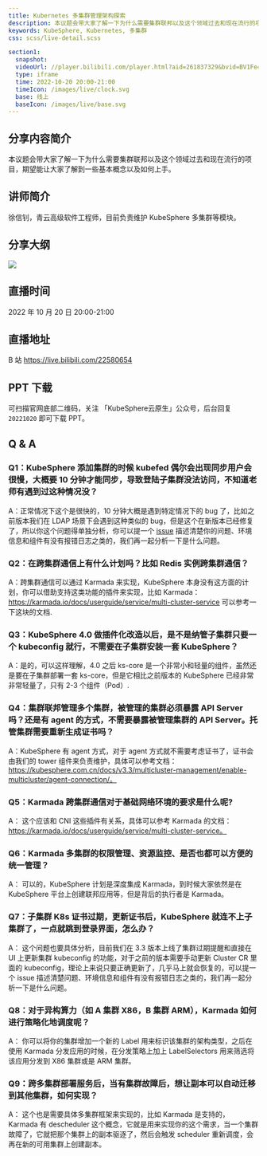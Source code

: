 ```yaml
---
title: Kubernetes 多集群管理架构探索
description: 本议题会带大家了解一下为什么需要集群联邦以及这个领域过去和现在流行的项目，期望能让大家了解到一些基本概念以及如何上手。
keywords: KubeSphere, Kubernetes, 多集群
css: scss/live-detail.scss

section1:
  snapshot: 
  videoUrl: //player.bilibili.com/player.html?aid=261837329&bvid=BV1Fe41157Br&cid=867492934&page=1&high_quality=1
  type: iframe
  time: 2022-10-20 20:00-21:00
  timeIcon: /images/live/clock.svg
  base: 线上
  baseIcon: /images/live/base.svg
---
```

## 分享内容简介

本议题会带大家了解一下为什么需要集群联邦以及这个领域过去和现在流行的项目，期望能让大家了解到一些基本概念以及如何上手。

## 讲师简介

徐信钊，青云高级软件工程师，目前负责维护 KubeSphere 多集群等模块。

## 分享大纲

![](https://pek3b.qingstor.com/kubesphere-community/images/multicluster1020-live.png)

## 直播时间

2022 年 10 月 20 日 20:00-21:00

## 直播地址

B 站  https://live.bilibili.com/22580654

## PPT 下载

可扫描官网底部二维码，关注 「KubeSphere云原生」公众号，后台回复 `20221020` 即可下载 PPT。

## Q & A 

### Q1：KubeSphere 添加集群的时候 kubefed 偶尔会出现同步用户会很慢，大概要 10 分钟才能同步，导致登陆子集群没法访问，不知道老师有遇到过这种情况没？

A：正常情况下这个是很快的，10 分钟大概是遇到特定情况下的 bug 了，比如之前版本我们在 LDAP 场景下会遇到这种类似的 bug，但是这个在新版本已经修复了，所以你这个问题得单独分析，你可以提一个 [issue](https://github.com/kubesphere/kubesphere/issues) 描述清楚你的问题、环境信息和组件有没有报错日志之类的，我们再一起分析一下是什么问题。

### Q2：在跨集群通信上有什么计划吗？比如 Redis 实例跨集群通信？

A：跨集群通信可以通过 Karmada 来实现，KubeSphere 本身没有这方面的计划，你可以借助支持这类功能的插件来实现，比如 Karmada：https://karmada.io/docs/userguide/service/multi-cluster-service 可以参考一下这块的文档.

### Q3：KubeSphere 4.0 做插件化改造以后，是不是纳管子集群只要一个 kubeconfig 就行，不需要在子集群安装一套 KubeSphere？

A：是的，可以这样理解，4.0 之后 ks-core 是一个非常小和轻量的组件，虽然还是要在子集群部署一套 ks-core，但是它相比之前版本的 KubeSphere 已经非常非常轻量了，只有 2-3 个组件（Pod）.

### Q4：集群联邦管理多个集群，被管理的集群必须暴露 API Server 吗？还是有 agent 的方式，不需要暴露被管理集群的 API Server。托管集群需要重新生成证书吗？

A：KubeSphere 有 agent 方式，对于 agent 方式就不需要考虑证书了，证书会由我们的 tower 组件来负责维护，具体可以参考文档：https://kubesphere.com.cn/docs/v3.3/multicluster-management/enable-multicluster/agent-connection/。

### Q5：Karmada 跨集群通信对于基础网络环境的要求是什么呢?

A： 这个应该和 CNI 这些插件有关系，具体可以参考 Karmada 的文档：https://karmada.io/docs/userguide/service/multi-cluster-service。

### Q6：Karmada 多集群的权限管理、资源监控、是否也都可以方便的统一管理？

A： 可以的，KubeSphere 计划是深度集成 Karmada，到时候大家依然是在 KubeSphere 平台上创建联邦应用等，但是背后的执行者是 Karmada。

### Q7：子集群 K8s 证书过期，更新证书后，KubeSphere 就连不上子集群了，一点就跳到登录界面，怎么办？

A： 这个问题也要具体分析，目前我们在 3.3 版本上线了集群过期提醒和直接在 UI 上更新集群 kubeconfig 的功能，对于之前的版本需要手动更新 Cluster CR 里面的 kubeconfig，理论上来说只要正确更新了，几乎马上就会恢复的，可以提一个 issue 描述清楚问题、环境信息和组件有没有报错日志之类的，我们再一起分析一下是什么问题。

### Q8：对于异构算力（如 A 集群 X86，B 集群 ARM），Karmada 如何进行策略化地调度呢？

A： 你可以将你的集群增加一个新的 Label 用来标识该集群的架构类型，之后在使用 Karmada 分发应用的时候，在分发策略上加上 LabelSelectors 用来筛选将该应用分发到 X86 集群或是 ARM 集群。

### Q9：跨多集群部署服务后，当有集群故障后，想让副本可以自动迁移到其他集群，如何实现？

A： 这个也是需要具体多集群框架来实现的，比如 Karmada 是支持的，Karmada 有 descheduler 这个概念，它就是用来实现你的这个需求，当一个集群故障了，它就把那个集群上的副本驱逐了，然后会触发 scheduler 重新调度，会再在新的可用集群上创建副本。